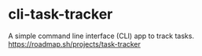 # cli-task-tracker
A simple command line interface (CLI) app to track tasks.
https://roadmap.sh/projects/task-tracker
